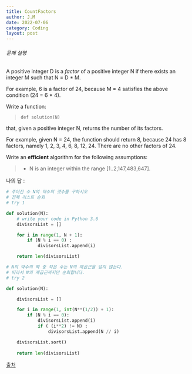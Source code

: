 ```yaml
---
title: CountFactors
author: J.M
date: 2022-07-06
category: Coding
layout: post
---
```


###### 문제 설명

A positive integer D is a *factor* of a positive integer N if there exists an integer M such that N = D * M.

For example, 6 is a factor of 24, because M = 4 satisfies the above condition (24 = 6 * 4).

Write a function:

> ```
> def solution(N)
> ```

that, given a positive integer N, returns the number of its factors.

For example, given N = 24, the function should return 8, because 24 has 8 factors, namely 1, 2, 3, 4, 6, 8, 12, 24. There are no other factors of 24.

Write an **efficient** algorithm for the following assumptions:

> - N is an integer within the range [1..2,147,483,647].

나의 답 : 

```python
# 주어진 수 N의 약수의 갯수를 구하시오
# 전체 리스트 순회
# try 1

def solution(N):
    # write your code in Python 3.6
    divisorsList = []

    for i in range(1, N + 1):
        if (N % i == 0) :
            divisorsList.append(i)

    return len(divisorsList)
```

```python
# N의 약수의 짝 중 작은 수는 N의 제곱근을 넘지 않는다.
# 따라서 N의 제곱근까지만 순회합니다.
# try 2

def solution(N):

    divisorsList = []

    for i in range(1, int(N**(1/2)) + 1):
        if (N % i == 0):
            divisorsList.append(i) 
            if ( (i**2) != N) : 
                divisorsList.append(N // i)

    divisorsList.sort()
    
    return len(divisorsList)
```

[출처](https://app.codility.com/programmers/lessons/10-prime_and_composite_numbers/count_factors/start/)
